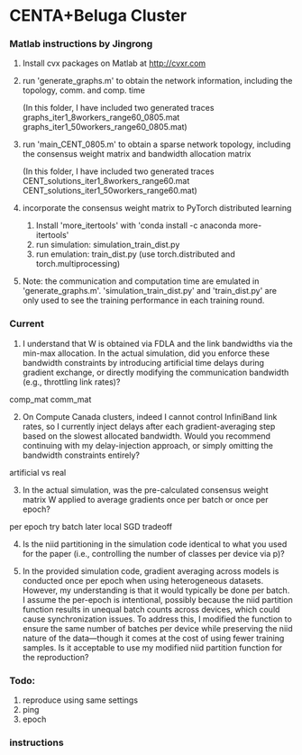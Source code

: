 # CENTA+Beluga Cluster

### Matlab instructions by Jingrong

1. Install cvx packages on Matlab at http://cvxr.com

2. run 'generate_graphs.m' to obtain the network information, including the topology, comm. and comp. time

   (In this folder, I have included two generated traces
   graphs_iter1_8workers_range60_0805.mat
   graphs_iter1_50workers_range60_0805.mat)
3. run 'main_CENT_0805.m' to obtain a sparse network topology, including the consensus weight matrix and bandwidth
   allocation matrix

   (In this folder, I have included two generated traces
   CENT_solutions_iter1_8workers_range60.mat
   CENT_solutions_iter1_50workers_range60.mat)

4. incorporate the consensus weight matrix to PyTorch distributed learning
    1. Install 'more_itertools' with 'conda install -c anaconda more-itertools'
    2. run simulation: simulation_train_dist.py
    3. run emulation: train_dist.py (use torch.distributed and torch.multiprocessing)

5. Note: the communication and computation time are emulated in 'generate_graphs.m'.
   'simulation_train_dist.py' and 'train_dist.py' are only used to see the training performance in each training round.

### Current

1. I understand that W is obtained via FDLA and the link bandwidths via the min-max allocation. In the actual
   simulation, did you enforce these bandwidth constraints by
   introducing artificial time delays during gradient exchange, or
   directly modifying the communication bandwidth (e.g., throttling link rates)?

comp_mat
comm_mat



2. On Compute Canada clusters, indeed I cannot control InfiniBand link rates, so I currently inject delays after each
   gradient-averaging step based on the slowest allocated bandwidth. Would you recommend continuing with my
   delay-injection approach, or simply omitting the bandwidth constraints entirely?

artificial vs real

3. In the actual simulation, was the pre-calculated consensus weight matrix W applied to average gradients once per
   batch or once per epoch?

per epoch
try batch later
local SGD tradeoff

4. Is the niid partitioning in the simulation code identical to what you used for the paper (i.e., controlling the
   number of classes per device via p)?

5. In the provided simulation code, gradient averaging across models is conducted once per epoch when using
   heterogeneous datasets. However, my understanding is that it would typically be done per batch. I assume the
   per-epoch is intentional, possibly because the niid partition function results in unequal batch counts across
   devices, which could cause synchronization issues. To address this, I modified the function to ensure the same number
   of batches per device while preserving the niid nature of the data—though it comes at the cost of using fewer
   training samples. Is it acceptable to use my modified niid partition function for the reproduction?


### Todo:

1. reproduce using same settings
2. ping
3. epoch

### instructions